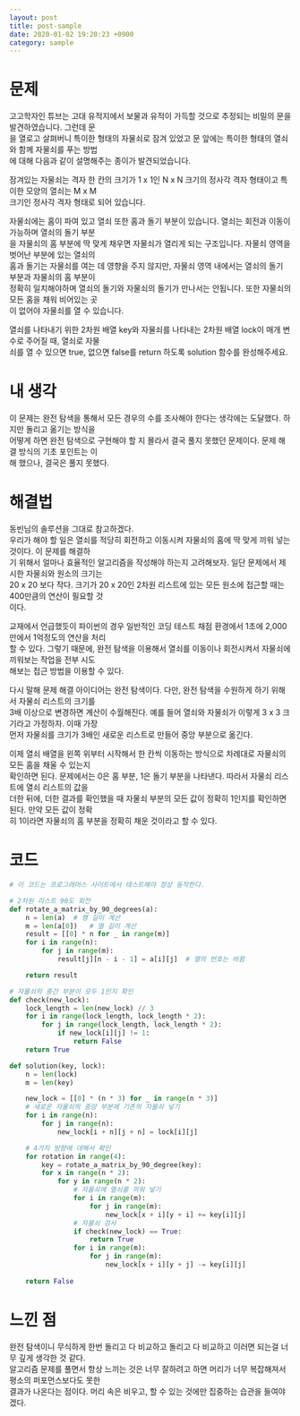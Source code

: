 ```yaml
---
layout: post
title: post-sample
date: 2020-01-02 19:20:23 +0900
category: sample
---
```


# 문제   

고고학자인 튜브는 고대 유적지에서 보물과 유적이 가득할 것으로 추정되는 비밀의 문을 발견하였습니다. 그런데 문  
을 열로고 살펴버니 특이한 형태의 자물쇠로 잠겨 있었고 문 앞에는 특이한 형태의 열쇠와 함께 자물쇠를 푸는 방법   
에 대해 다음과 같이 설명해주는 종이가 발견되었습니다.   

잠겨있는 자물쇠는 격자 한 칸의 크기가 1 x 1인 N x N 크기의 정사각 격자 형태이고 특이한 모양의 열쇠는 M x M   
크기인 정사각 격자 형태로 되어 있습니다.   

자물쇠에는 홈이 파여 있고 열쇠 또한 홈과 돌기 부분이 있습니다. 열쇠는 회전과 이동이 가능하며 열쇠의 돌기 부분   
을 자물쇠의 홈 부분에 딱 맞게 채우면 자물쇠가 열리게 되는 구조입니다. 자물쇠 영역을 벗어난 부분에 있는 열쇠의   
홈과 돌기는 자물쇠를 여는 데 영향을 주지 않지만, 자물쇠 영역 내에서는 열쇠의 돌기 부분과 자물쇠의 홈 부분이   
정확히 일치해야하며 열쇠의 돌기와 자물쇠의 돌기가 만나서는 안됩니다. 또한 자물쇠의 모든 홈을 채워 비어있는 곳   
이 없어야 자물쇠를 열 수 있습니다.    

열쇠를 나타내기 위한 2차원 배열 key와 자물쇠를 나타내는 2차원 배열 lock이 매개 변수로 주어질 때, 열쇠로 자물   
쇠를 열 수 있으면 true, 없으면 false를 return 하도록 solution 함수를 완성해주세요.


# 내 생각
이 문제는 완전 탐색을 통해서 모든 경우의 수를 조사해야 한다는 생각에는 도달했다. 하지만 돌리고 옮기는 방식을   
어떻게 하면 완전 탐색으로 구현해야 할 지 몰라서 결국 풀지 못했던 문제이다. 문제 해결 방식의 기초 포인트는 이   
해 했으나, 결국은 풀지 못했다.   

# 해결법
동빈님의 솔루션을 그대로 참고하겠다.   
우리가 해야 할 일은 열쇠를 적당히 회전하고 이동시켜 자물쇠의 홈에 딱 맞게 끼워 넣는 것이다. 이 문제를 해결하   
기 위해서 얼마나 효율적인 알고리즘을 작성해야 하는지 고려해보자. 일단 문제에서 제시한 자물쇠와 원소의 크기는   
20 x 20 보다 작다. 크기가 20 x 20인 2차원 리스트에 있는 모든 원소에 접근할 때는 400만큼의 연산이 필요할 것   
이다.   
    
교재에서 언급했듯이 파이썬의 경우 일반적인 코딩 테스트 채점 환경에서 1초에 2,000만에서 1억정도의 연산을 처리   
할 수 있다. 그렇기 때문에, 완전 탐색을 이용해서 열쇠를 이동이나 회전시켜서 자물쇠에 끼워보는 작업을 전부 시도   
해보는 접근 방법을 이용할 수 있다.   

다시 말해 문제 해결 아이디어는 완전 탐색이다. 다만, 완전 탐색을 수원하게 하기 위해서 자물쇠 리스트의 크기를    
3배 이상으로 변경하면 계산이 수월해진다. 예를 들어 열쇠와 자물쇠가 이렇게 3 x 3 크기라고 가정하자. 이때 가장   
먼저 자물쇠를 크기가 3배인 새로운 리스트로 만들어 중앙 부분으로 옮긴다.   

이제 열쇠 배열을 왼쪽 위부터 시작해서 한 칸씩 이동하는 방식으로 차례대로 자물쇠의 모든 홈을 채울 수 있는지  
확인하면 된다. 문제에서는 0은 홈 부분, 1은 돌기 부분을 나타낸다. 따라서 자물쇠 리스트에 열쇠 리스트의 값을    
더한 뒤에, 더한 결과를 확인했을 때 자물쇠 부분의 모든 값이 정확히 1인지를 확인하면 된다. 만약 모든 값이 정확   
히 1이라면 자물쇠의 홈 부분을 정확히 채운 것이라고 할 수 있다.

# 코드
```python
# 이 코드는 프로그래머스 사이트에서 태스트해야 정상 동작한다.

# 2차원 리스트 90도 회전
def rotate_a_matrix_by_90_degrees(a):
    n = len(a)  # 행 길이 계산
    m = len(a[0])   # 열 길이 계산
    result = [[0] * n for _ in range(m)]
    for i in range(n):
        for j in range(m):
            result[j][n - i - 1] = a[i][j]  # 열의 번호는 바뀜

    return result

# 자물쇠의 중간 부분이 모두 1인지 확인
def check(new_lock):
    lock_length = len(new_lock) // 3
    for i in range(lock_length, lock_length * 2):
        for j in range(lock_length, lock_length * 2):
            if new_lock[i][j] != 1:
                return False
    return True

def solution(key, lock):
    n = len(lock)
    m = len(key)

    new_lock = [[0] * (n * 3) for _ in range(n * 3)]
    # 새로운 자물쇠의 중앙 부분에 기존의 자물쇠 넣기
    for i in range(n):
        for j in range(n):
            new_lock[i + n][j + n] = lock[i][j]

    # 4가지 방향에 대해서 확인
    for rotation in range(4):
        key = rotate_a_matrix_by_90_degree(key):
        for x in range(n * 2):
            for y in range(n * 2):
                # 자물쇠에 열쇠를 끼워 넣기
                for i in range(m):
                    for j in range(m):
                        new_lock[x + i][y + i] += key[i][j]
                # 자물쇠 검사
                if check(new_lock) == True:
                    return True
                for i in range(m):
                    for j in range(m):
                        new_lock[x + i][y + j] -= key[i][j]
    
    return False
```

# 느낀 점
완전 탐색이니 무식하게 한번 돌리고 다 비교하고 돌리고 다 비교하고 이러면 되는걸 너무 깊게 생각한 것 같다.   
알고리즘 문제를 풀면서 항상 느끼는 것은 너무 잘하려고 하면 머리가 너무 복잡해져서 평소의 퍼포먼스보다도 못한   
결과가 나온다는 점이다. 머리 속은 비우고, 할 수 있는 것에만 집중하는 습관을 들여야겠다. 
